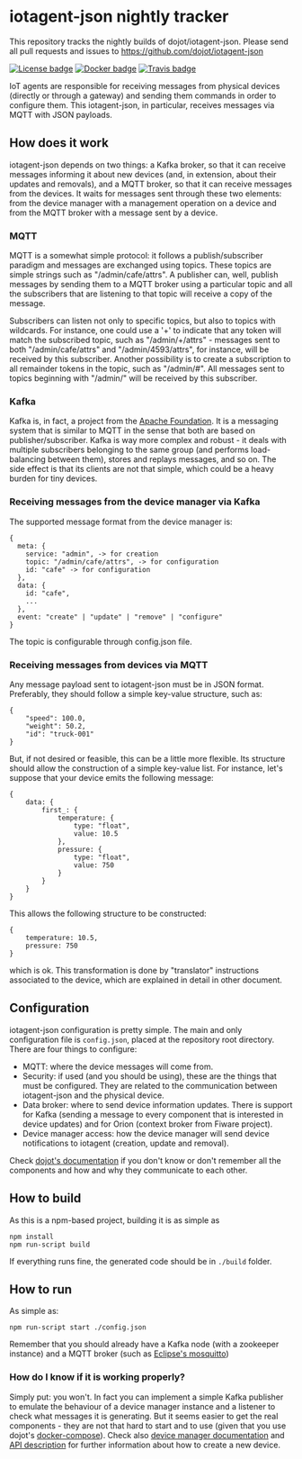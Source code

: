# iotagent-json nightly tracker

This repository tracks the nightly builds of dojot/iotagent-json.
Please send all pull requests and issues to https://github.com/dojot/iotagent-json

[![License badge](https://img.shields.io/badge/license-GPL-blue.svg)](https://opensource.org/licenses/GPL-3.0)
[![Docker badge](https://img.shields.io/docker/pulls/dojot/iotagent-json.svg)](https://hub.docker.com/r/dojot/iotagent-json/)
[![Travis badge](https://travis-ci.org/dojot/iotagent-json.svg?branch=cpqd_master)](https://travis-ci.org/dojot/iotagent-json#)

IoT agents are responsible for receiving messages from physical devices (directly or through a gateway) and sending them commands in order to configure them. This iotagent-json, in particular, receives messages via MQTT with JSON payloads.

## How does it work
iotagent-json depends on two things: a Kafka broker, so that it can receive messages informing it about new devices (and, in extension, about their updates and removals), and a MQTT broker, so that it can receive messages from the devices. It waits for messages sent through these two elements: from the device manager with a management operation on a device and from the MQTT broker with a message sent by a device.

### MQTT
MQTT is a somewhat simple protocol: it follows a publish/subscriber paradigm and messages are exchanged using topics. These topics are simple strings such as "/admin/cafe/attrs". A publisher can, well, publish messages by sending them to a MQTT broker using a particular topic and all the subscribers that are listening to that topic will receive a copy of the message.

Subscribers can listen not only to specific topics, but also to topics with wildcards. For instance, one could use a '+' to indicate that any token will match the subscribed topic, such as "/admin/+/attrs" - messages sent to both "/admin/cafe/attrs" and "/admin/4593/attrs", for instance, will be received by this subscriber. Another possibility is to create a subscription to all remainder tokens in the topic, such as "/admin/#". All messages sent to topics beginning with "/admin/" will be received by this subscriber.

### Kafka
Kafka is, in fact, a project from the [Apache Foundation](https://kafka.apache.org). It is a messaging system that is similar to MQTT in the sense that both are based on publisher/subscriber. Kafka is way more complex and robust - it deals with multiple subscribers belonging to the same group (and performs load-balancing between them), stores and replays messages, and so on. The side effect is that its clients are not that simple, which could be a heavy burden for tiny devices.

### Receiving messages from the device manager via Kafka
The supported message format from the device manager is:
```
{
  meta: {
    service: "admin", -> for creation
    topic: "/admin/cafe/attrs", -> for configuration
    id: "cafe" -> for configuration
  },
  data: {
    id: "cafe",
    ...
  },
  event: "create" | "update" | "remove" | "configure"
}
```
The topic is configurable through config.json file.


### Receiving messages from devices via MQTT
Any message payload sent to iotagent-json must be in JSON format. Preferably, they should follow a simple key-value structure, such as:
```
{
	"speed": 100.0,
	"weight": 50.2,
	"id": "truck-001"
}
```

But, if not desired or feasible, this can be a little more flexible. Its structure should allow the construction of a simple key-value list. For instance, let's suppose that your device emits the following message:

```
{
	data: {
		first_: {
			temperature: {
				type: "float",
				value: 10.5
			},
			pressure: {
				type: "float",
				value: 750
			}
		}
	}
}
```

This allows the following structure to be constructed:

```
{
	temperature: 10.5,
	pressure: 750
}
```

which is ok. This transformation is done by "translator" instructions associated to the device, which are explained in detail in other document.


## Configuration
iotagent-json configuration is pretty simple. The main and only configuration file is ```config.json```, placed at the repository root directory. There are four things to configure:
- MQTT: where the device messages will come from.
- Security: if used (and you should be using), these are the things that must be configured. They are related to the communication between iotagent-json and the physical device.
- Data broker: where to send device information updates. There is support for Kafka (sending a message to every component that is interested in device updates) and for Orion (context broker from Fiware project).
- Device manager access: how the device manager will send device notifications to iotagent (creation, update and removal).

Check [dojot's documentation](http://dojotdocs.readthedocs.io/en/latest/) if you don't know or don't remember all the components and how and why they communicate to each other.

## How to build
As this is a npm-based project, building it is as simple as

```
npm install
npm run-script build
```

If everything runs fine, the generated code should be in ```./build``` folder.

## How to run
As simple as:
```
npm run-script start ./config.json
```

Remember that you should already have a Kafka node (with a zookeeper instance) and a MQTT broker (such as [Eclipse's mosquitto](https://mosquitto.org))

### How do I know if it is working properly?
Simply put: you won't. In fact you can implement a simple Kafka publisher to emulate the behaviour of a device manager instance and a listener to check what messages it is generating. But it seems easier to get the real components - they are not that hard to start and to use (given that you use dojot's [docker-compose](https://github.com/dojot/docker-compose)). Check also [device manager documentation](https://github.com/dojot/device-manager) and [API description](https://dojotdevicemanager.docs.apiary.io/#) for further information about how to create a new device.
